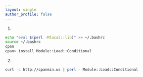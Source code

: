 ```yaml
---
layout: single
author_profile: false
---
```


1.
```bash
echo "eval $(perl -Mlocal::lib)" >> ~/.bashrc
source ~/.bashrc
cpan
cpan> install Module::Load::Conditional  
```
2.  
```bash
curl -L http://cpanmin.us | perl - Module::Load::Conditional
```
